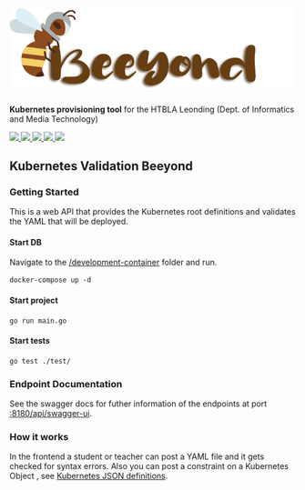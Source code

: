 # ![Beeyond](../frontend-beeyond/src/assets/images/beeyond-logo-with-text.png)

**Kubernetes provisioning tool** for the HTBLA Leonding (Dept. of Informatics and Media Technology)

<a href="https://github.com/halilbahar/beeyond/graphs/contributors" alt="Contributors">
  <img src="https://img.shields.io/github/last-commit/halilbahar/beeyond/master"/>
</a>
<a href="https://github.com/halilbahar?tab=packages&repo_name=beeyond" alt="Version">
  <img src="https://img.shields.io/github/v/tag/halilbahar/beeyond"/>
</a>
<a href="https://github.com/halilbahar/beeyond/pulls" alt="PullRequests">
  <img src="https://img.shields.io/github/issues-pr/halilbahar/beeyond"/>
</a>
<a href="https://halilbahar.github.io/beeyond/" alt="Documentation">
  <img src="https://img.shields.io/static/v1?label=docs&message=here&color=orange"/>
</a>
<a href="https://halilbahar.github.io/beeyond/reports.html" alt="Reports">
  <img src="https://img.shields.io/static/v1?label=reports&message=here&color=orange"/>
</a>

## Kubernetes Validation Beeyond

### Getting Started

This is a web API that provides the Kubernetes root definitions and 
validates the YAML that will be deployed.

#### Start DB

Navigate to the [/development-container](../development-container) folder and run.

```shell
docker-compose up -d
```

#### Start project
```shell
go run main.go
```

#### Start tests
```shell
go test ./test/
```

### Endpoint Documentation  
See the swagger docs for futher information of the endpoints at port [:8180/api/swagger-ui](http://localhost:8180/api/swagger-ui).

### How it works
In the frontend a student or teacher can post a YAML file and it gets checked for syntax errors.
Also you can post a constraint on a Kubernetes Object , see 
[Kubernetes JSON definitions](https://kubernetesjsonschema.dev/v1.17.0-standalone-strict/_definitions.json).
